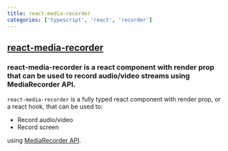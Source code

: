 ```yaml
---
title: react-media-recorder
categories: ['typescript', 'react', 'recorder']
---
```

## [react-media-recorder](https://github.com/0x006F/react-media-recorder)

### react-media-recorder is a react component with render prop that can be used to record audio/video streams using MediaRecorder API.


`react-media-recorder` is a fully typed react component with render prop, or a react hook, that can be used to:

- Record audio/video
- Record screen

using [MediaRecorder API](https://developer.mozilla.org/en-US/docs/Web/API/MediaRecorder).
